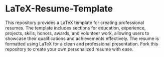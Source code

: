 # LaTeX-Resume-Template
 This repository provides a LaTeX template for creating professional resumes. The template includes sections for education, experience, projects, skills, honors, awards, and volunteer work, allowing users to showcase their qualifications and achievements effectively. The resume is formatted using LaTeX for a clean and professional presentation. Fork this repository to create your own personalized resume with ease.
